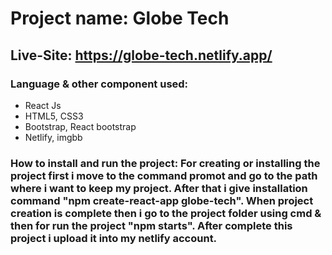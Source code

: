 # Project name: Globe Tech

## Live-Site: https://globe-tech.netlify.app/

### Language & other component used:
   
   * React Js
   * HTML5, CSS3
   * Bootstrap, React bootstrap
   * Netlify, imgbb
   
### How to install and run the project:  For creating or installing the project first i move to the command promot and go to the path where i want to keep my project. After that i give installation command "npm create-react-app globe-tech". When project creation is complete then i go to the project folder using cmd & then for run the project "npm starts". After complete this project i upload it into my netlify account.  

